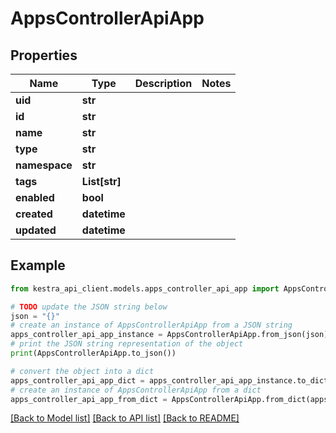 # AppsControllerApiApp


## Properties

Name | Type | Description | Notes
------------ | ------------- | ------------- | -------------
**uid** | **str** |  | 
**id** | **str** |  | 
**name** | **str** |  | 
**type** | **str** |  | 
**namespace** | **str** |  | 
**tags** | **List[str]** |  | 
**enabled** | **bool** |  | 
**created** | **datetime** |  | 
**updated** | **datetime** |  | 

## Example

```python
from kestra_api_client.models.apps_controller_api_app import AppsControllerApiApp

# TODO update the JSON string below
json = "{}"
# create an instance of AppsControllerApiApp from a JSON string
apps_controller_api_app_instance = AppsControllerApiApp.from_json(json)
# print the JSON string representation of the object
print(AppsControllerApiApp.to_json())

# convert the object into a dict
apps_controller_api_app_dict = apps_controller_api_app_instance.to_dict()
# create an instance of AppsControllerApiApp from a dict
apps_controller_api_app_from_dict = AppsControllerApiApp.from_dict(apps_controller_api_app_dict)
```
[[Back to Model list]](../README.md#documentation-for-models) [[Back to API list]](../README.md#documentation-for-api-endpoints) [[Back to README]](../README.md)


